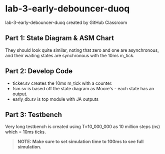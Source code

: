 # lab-3-early-debouncer-duoq
lab-3-early-debouncer-duoq created by GitHub Classroom

## Part 1: State Diagram & ASM Chart
They should look quite similar, noting that zero and one are asynchronous, and their waiting states are synchronous with the 10ms m_tick.

## Part 2: Develop Code
- ticker.sv creates the 10ms m_tick with a counter.
- fsm.sv is based off the state diagram as Moore's - each state has an output.
- early_db.sv is top module with JA outputs

## Part 3: Testbench
Very long testbench is created using T=10_000_000 as 10 million steps (ns) which = 10ms ticks.
> **NOTE: Make sure to set simulation time to 100ms to see full simulation.**
